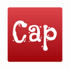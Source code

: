 <h1 align="center">
  <img src="https://raw.githubusercontent.com/orklann/caprice/main/resources/caprice_logo.png?token=ABJ42STA3DUQKMBIKLSWRXLAVUNGQ" width=128 height=128 />
</h1>
